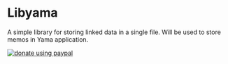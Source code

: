 # Libyama
A simple library for storing linked data in a single file. Will be used to store memos in Yama application.

[![donate using paypal](https://www.paypalobjects.com/en_US/i/btn/btn_donate_SM.gif)](https://www.paypal.com/cgi-bin/webscr?cmd=_donations&business=aragaer@gmail.com&lc=RU&item_name=LIBYAMA&currency_code=USD&bn=PP-DonationsBF:btn_donate_SM.gif:NonHosted)
